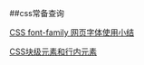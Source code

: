 ##css常备查询

[CSS font-family 网页字体使用小结](http://moxfive.xyz/2015/12/09/css-font-family/) 

[CSS块级元素和行内元素](http://jeffjade.com/2015/06/24/2015-06-24-css-block-inline/) 

